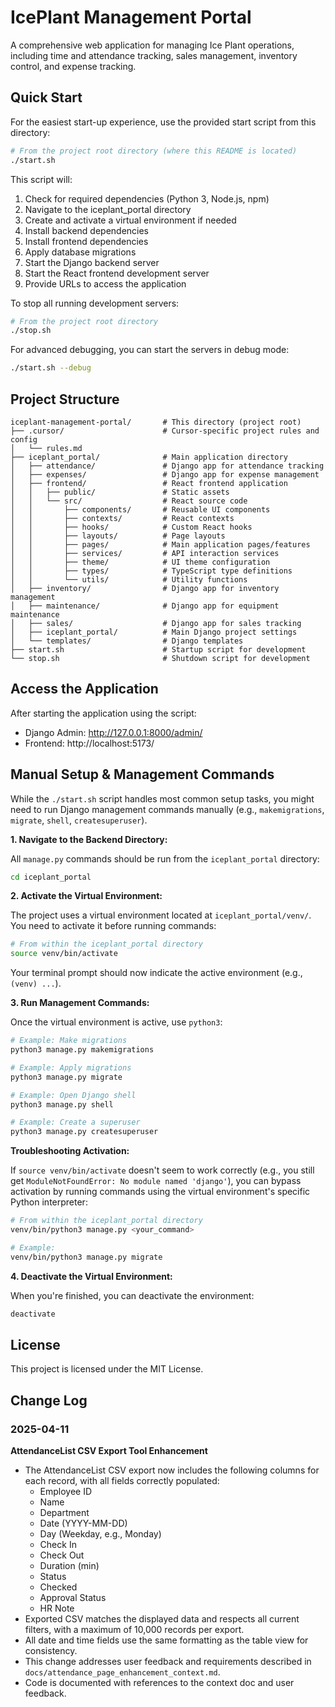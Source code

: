 # IcePlant Management Portal

A comprehensive web application for managing Ice Plant operations, including time and attendance tracking, sales management, inventory control, and expense tracking.

## Quick Start

For the easiest start-up experience, use the provided start script from this directory:

```bash
# From the project root directory (where this README is located)
./start.sh
```

This script will:
1. Check for required dependencies (Python 3, Node.js, npm)
2. Navigate to the iceplant_portal directory
3. Create and activate a virtual environment if needed
4. Install backend dependencies
5. Install frontend dependencies
6. Apply database migrations
7. Start the Django backend server
8. Start the React frontend development server
9. Provide URLs to access the application

To stop all running development servers:

```bash
# From the project root directory
./stop.sh
```

For advanced debugging, you can start the servers in debug mode:

```bash
./start.sh --debug
```

## Project Structure

```
iceplant-management-portal/       # This directory (project root)
├── .cursor/                      # Cursor-specific project rules and config
│   └── rules.md
├── iceplant_portal/              # Main application directory
│   ├── attendance/               # Django app for attendance tracking
│   ├── expenses/                 # Django app for expense management
│   ├── frontend/                 # React frontend application
│   │   ├── public/               # Static assets
│   │   └── src/                  # React source code
│   │       ├── components/       # Reusable UI components
│   │       ├── contexts/         # React contexts
│   │       ├── hooks/            # Custom React hooks
│   │       ├── layouts/          # Page layouts
│   │       ├── pages/            # Main application pages/features
│   │       ├── services/         # API interaction services
│   │       ├── theme/            # UI theme configuration
│   │       ├── types/            # TypeScript type definitions
│   │       └── utils/            # Utility functions
│   ├── inventory/                # Django app for inventory management
│   ├── maintenance/              # Django app for equipment maintenance
│   ├── sales/                    # Django app for sales tracking
│   ├── iceplant_portal/          # Main Django project settings
│   └── templates/                # Django templates
├── start.sh                      # Startup script for development
└── stop.sh                       # Shutdown script for development
```

## Access the Application

After starting the application using the script:

- Django Admin: http://127.0.0.1:8000/admin/
- Frontend: http://localhost:5173/

## Manual Setup & Management Commands

While the `./start.sh` script handles most common setup tasks, you might need to run Django management commands manually (e.g., `makemigrations`, `migrate`, `shell`, `createsuperuser`).

**1. Navigate to the Backend Directory:**

All `manage.py` commands should be run from the `iceplant_portal` directory:

```bash
cd iceplant_portal
```

**2. Activate the Virtual Environment:**

The project uses a virtual environment located at `iceplant_portal/venv/`. You need to activate it before running commands:

```bash
# From within the iceplant_portal directory
source venv/bin/activate
```

Your terminal prompt should now indicate the active environment (e.g., `(venv) ...`).

**3. Run Management Commands:**

Once the virtual environment is active, use `python3`:

```bash
# Example: Make migrations
python3 manage.py makemigrations

# Example: Apply migrations
python3 manage.py migrate

# Example: Open Django shell
python3 manage.py shell

# Example: Create a superuser
python3 manage.py createsuperuser
```

**Troubleshooting Activation:**

If `source venv/bin/activate` doesn't seem to work correctly (e.g., you still get `ModuleNotFoundError: No module named 'django'`), you can bypass activation by running commands using the virtual environment's specific Python interpreter:

```bash
# From within the iceplant_portal directory
venv/bin/python3 manage.py <your_command>

# Example:
venv/bin/python3 manage.py migrate
```

**4. Deactivate the Virtual Environment:**

When you're finished, you can deactivate the environment:

```bash
deactivate
```

## License

This project is licensed under the MIT License. 

## Change Log

### 2025-04-11

**AttendanceList CSV Export Tool Enhancement**
- The AttendanceList CSV export now includes the following columns for each record, with all fields correctly populated:
  - Employee ID
  - Name
  - Department
  - Date (YYYY-MM-DD)
  - Day (Weekday, e.g., Monday)
  - Check In
  - Check Out
  - Duration (min)
  - Status
  - Checked
  - Approval Status
  - HR Note
- Exported CSV matches the displayed data and respects all current filters, with a maximum of 10,000 records per export.
- All date and time fields use the same formatting as the table view for consistency.
- This change addresses user feedback and requirements described in `docs/attendance_page_enhancement_context.md`.
- Code is documented with references to the context doc and user feedback.
